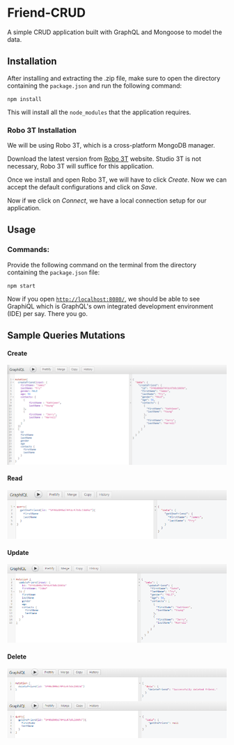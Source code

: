 # Friend-CRUD
 A simple CRUD application built with GraphQL and Mongoose to model the data.

## Installation

After installing and extracting the .zip file, make sure to open the directory containing the `package.json` and run the following command:
```
npm install
```
This will install all the `node_modules` that the application requires.

### Robo 3T Installation

We will be using Robo 3T, which is a cross-platform MongoDB manager. 

Download the latest version from [Robo 3T](https://robomongo.org/download) website. Studio 3T is not necessary, Robo 3T will suffice for this application.

Once we install and open Robo 3T, we will have to click *Create*. Now we can accept the default configurations and click on *Save*.

Now if we click on *Connect*, we have a local connection setup for our application.

## Usage

### Commands:
Provide the following command on the terminal from the directory containing the `package.json` file:
```
npm start
```

Now if you open [`http://localhost:8080/`](http://localhost:8080/), we should be able to see GraphiQL which is GraphQL's own integrated development environment (IDE) per say. There you go.

## Sample Queries Mutations

#### Create
![](https://raw.githubusercontent.com/Kishore-Elangovan/Friend-CRUD/master/diagrams/createFriend.png)

#### Read
![](https://raw.githubusercontent.com/Kishore-Elangovan/Friend-CRUD/master/diagrams/getOneFriend.PNG)

#### Update
![](https://raw.githubusercontent.com/Kishore-Elangovan/Friend-CRUD/master/diagrams/updateFriend.PNG)

#### Delete
![](https://raw.githubusercontent.com/Kishore-Elangovan/Friend-CRUD/master/diagrams/deleteFriend.png)
